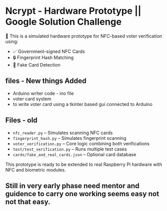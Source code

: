 # Ncrypt - Hardware Prototype || Google Solution Challenge

🧠 This is a simulated hardware prototype for NFC-based voter verification using:
- ✅ Government-signed NFC Cards
- 🔒 Fingerprint Hash Matching
- 🚨 Fake Card Detection

## files - New things Added
- Arduino writer code - ino file
- voter card system 
- to write voter card using a tkinter based gui connected to Arduino 

## Files - old
- `nfc_reader.py` – Simulates scanning NFC cards
- `fingerprint_hash.py` – Simulates fingerprint scanning
- `voter_verification.py` – Core logic combining both verifications
- `test/test_verification.py` – Runs multiple test cases
- `cards/fake_and_real_cards.json` – Optional card database

This prototype is ready to be extended to real Raspberry Pi hardware with NFC and biometric modules.

## Still in very early phase need mentor and guidence to carry one working seems easy not not that easy.
